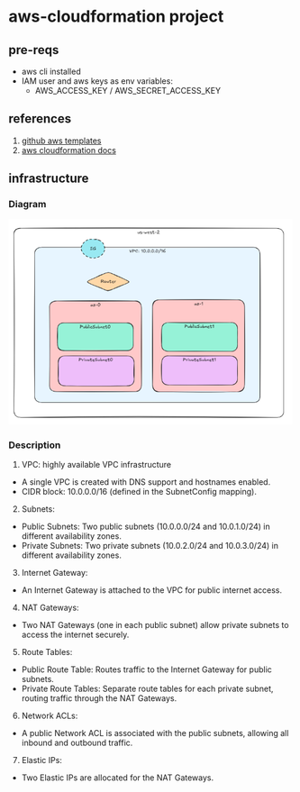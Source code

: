 # aws-cloudformation project

## pre-reqs
* aws cli installed
* IAM user and aws keys as env variables: 
  * AWS_ACCESS_KEY / AWS_SECRET_ACCESS_KEY

## references
1. [github aws templates](https://github.com/aws-cloudformation/aws-cloudformation-templates)
2. [aws cloudformation docs](https://docs.aws.amazon.com/AWSCloudFormation/latest/UserGuide/Welcome.html)

## infrastructure
### Diagram
![AWS VPC Diagram](images/basic-infra.png)

### Description
1. VPC: highly available VPC infrastructure
  - A single VPC is created with DNS support and hostnames enabled.
  - CIDR block: 10.0.0.0/16 (defined in the SubnetConfig mapping).
2. Subnets:
  - Public Subnets: Two public subnets (10.0.0.0/24 and 10.0.1.0/24) in different availability zones.
  - Private Subnets: Two private subnets (10.0.2.0/24 and 10.0.3.0/24) in different availability zones.
3. Internet Gateway:
  - An Internet Gateway is attached to the VPC for public internet access.
4. NAT Gateways:
  - Two NAT Gateways (one in each public subnet) allow private subnets to access the internet securely.
5. Route Tables:
  - Public Route Table: Routes traffic to the Internet Gateway for public subnets.
  - Private Route Tables: Separate route tables for each private subnet, routing traffic through the NAT Gateways.
6. Network ACLs:
  - A public Network ACL is associated with the public subnets, allowing all inbound and outbound traffic.
7. Elastic IPs:
  - Two Elastic IPs are allocated for the NAT Gateways.

